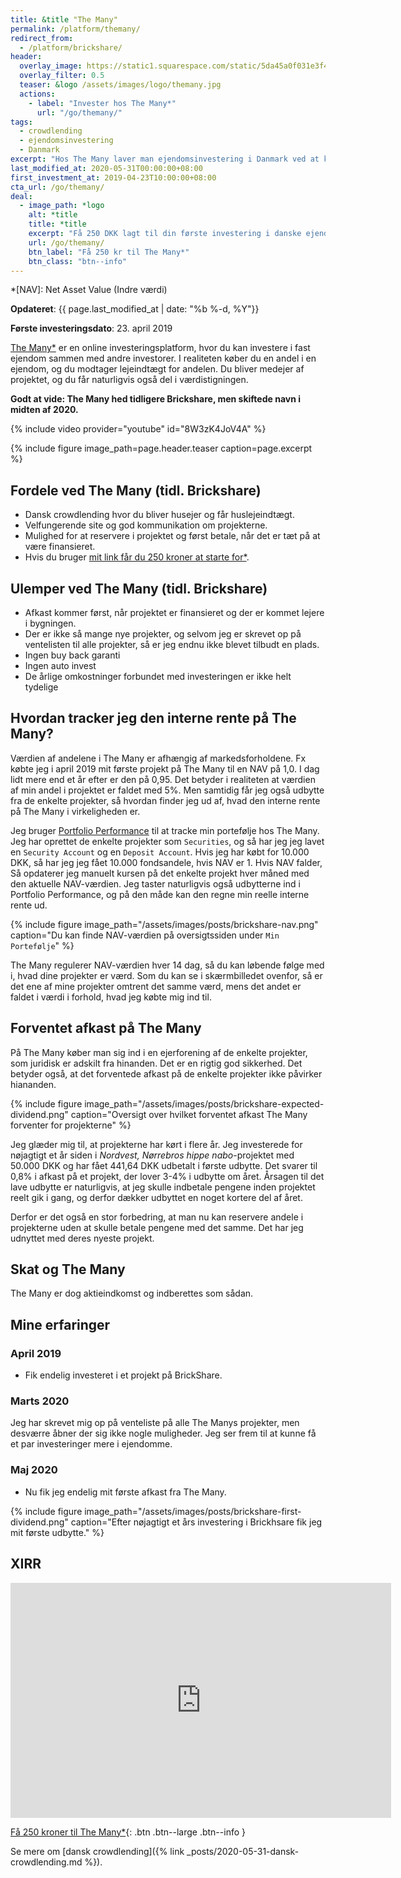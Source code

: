 ```yaml
---
title: &title "The Many"
permalink: /platform/themany/
redirect_from: 
  - /platform/brickshare/
header:
  overlay_image: https://static1.squarespace.com/static/5da45a0f031e3f42fb490ae1/5da45d33bc05e525b7c2ac89/5e998f061f79016c419f2c03/1587134005508/cover.png?format=2500w
  overlay_filter: 0.5
  teaser: &logo /assets/images/logo/themany.jpg
  actions:
    - label: "Invester hos The Many*"
      url: "/go/themany/"
tags:
  - crowdlending
  - ejendomsinvestering
  - Danmark
excerpt: "Hos The Many laver man ejendomsinvestering i Danmark ved at købe andele af ejendomme, hvor man så får udlejningsindtægter og værdistigninger af ejendommene."
last_modified_at: 2020-05-31T00:00:00+08:00
first_investment_at: 2019-04-23T10:00:00+08:00
cta_url: /go/themany/
deal:
  - image_path: *logo
    alt: *title
    title: *title
    excerpt: "Få 250 DKK lagt til din første investering i danske ejendomme på The Many med lejeindtægter."
    url: /go/themany/
    btn_label: "Få 250 kr til The Many*"
    btn_class: "btn--info"
---
```


*[NAV]: Net Asset Value (Indre værdi)

**Opdateret**: {{ page.last_modified_at | date: "%b %-d, %Y"}}

**Første investeringsdato**: 23. april 2019  

[The Many\*](/go/themany/) er en online investeringsplatform, hvor du kan investere i fast ejendom sammen med andre investorer. I realiteten køber du en andel i en ejendom, og du modtager lejeindtægt for andelen. Du bliver medejer af projektet, og du får naturligvis også del i værdistigningen.

**Godt at vide: The Many hed tidligere Brickshare, men skiftede navn i midten af 2020.**

{% include video provider="youtube" id="8W3zK4JoV4A" %}

{% include figure image_path=page.header.teaser caption=page.excerpt %}

## Fordele ved The Many (tidl. Brickshare)

- Dansk crowdlending hvor du bliver husejer og får huslejeindtægt.
- Velfungerende site og god kommunikation om projekterne.
- Mulighed for at reservere i projektet og først betale, når det er tæt på at være finansieret.
- Hvis du bruger [mit link får du 250 kroner at starte for\*](/go/themany/).

## Ulemper ved The Many (tidl. Brickshare)

- Afkast kommer først, når projektet er finansieret og der er kommet lejere i bygningen.
- Der er ikke så mange nye projekter, og selvom jeg er skrevet op på ventelisten til alle projekter, så er jeg endnu ikke blevet tilbudt en plads.
- Ingen buy back garanti
- Ingen auto invest
- De årlige omkostninger forbundet med investeringen er ikke helt tydelige

## Hvordan tracker jeg den interne rente på The Many?

Værdien af andelene i The Many er afhængig af markedsforholdene. Fx købte jeg i april 2019 mit første projekt på The Many til en NAV på 1,0. I dag lidt mere end et år efter er den på 0,95. Det betyder i realiteten at værdien af min andel i projektet er faldet med 5%. Men samtidig får jeg også udbytte fra de enkelte projekter, så hvordan finder jeg ud af, hvad den interne rente på The Many i virkeligheden er.

Jeg bruger [Portfolio Performance](/hvordan-tracker-jeg-min-portefolje/) til at tracke min portefølje hos The Many. Jeg har oprettet de enkelte projekter som `Securities`, og så har jeg jeg lavet en `Security Account` og en `Deposit Account`. Hvis jeg har købt for 10.000 DKK, så har jeg jeg fået 10.000 fondsandele, hvis NAV er 1. Hvis NAV falder, Så opdaterer jeg manuelt kursen på det enkelte projekt hver måned med den aktuelle NAV-værdien. Jeg taster naturligvis også udbytterne ind i Portfolio Performance, og på den måde kan den regne min reelle interne rente ud.

{% include figure image_path="/assets/images/posts/brickshare-nav.png" caption="Du kan finde NAV-værdien på oversigtssiden under `Min Portefølje`" %}

The Many regulerer NAV-værdien hver 14 dag, så du kan løbende følge med i, hvad dine projekter er værd. Som du kan se i skærmbilledet ovenfor, så er det ene af mine projekter omtrent det samme værd, mens det andet er faldet i værdi i forhold, hvad jeg købte mig ind til.

## Forventet afkast på The Many

På The Many køber man sig ind i en ejerforening af de enkelte projekter, som juridisk er adskilt fra hinanden. Det er en rigtig god sikkerhed. Det betyder også, at det forventede afkast på de enkelte projekter ikke påvirker hiananden.

{% include figure image_path="/assets/images/posts/brickshare-expected-dividend.png" caption="Oversigt over hvilket forventet afkast The Many forventer for projekterne" %}

Jeg glæder mig til, at projekterne har kørt i flere år. Jeg investerede for nøjagtigt et år siden i _Nordvest, Nørrebros hippe nabo_-projektet med 50.000 DKK og har fået 441,64 DKK udbetalt i første udbytte. Det svarer til 0,8% i afkast på et projekt, der lover 3-4% i udbytte om året. Årsagen til det lave udbytte er naturligvis, at jeg skulle indbetale pengene inden projektet reelt gik i gang, og derfor dækker udbyttet en noget kortere del af året.

Derfor er det også en stor forbedring, at man nu kan reservere andele i projekterne uden at skulle betale pengene med det samme. Det har jeg udnyttet med deres nyeste projekt.

## Skat og The Many

The Many er dog aktieindkomst og indberettes som sådan. 

## Mine erfaringer

### April 2019

- Fik endelig investeret i et projekt på BrickShare.

### Marts 2020

Jeg har skrevet mig op på venteliste på alle The Manys projekter, men desværre åbner der sig ikke nogle muligheder. Jeg ser frem til at kunne få et par investeringer mere i ejendomme.

### Maj 2020

- Nu fik jeg endelig mit første afkast fra The Many.

{% include figure image_path="/assets/images/posts/brickshare-first-dividend.png" caption="Efter nøjagtigt et års investering i Brickhsare fik jeg mit første udbytte." %}

## XIRR

<iframe width="609" height="376" seamless frameborder="0" scrolling="no" src="https://docs.google.com/spreadsheets/d/e/2PACX-1vQKZZbdj1cM5A4yCXjtjhxowXHoMhioXI-OR-mEPmmGgqQhcSr250VUM8SGVvRkWZziWUYleizmqAC2/pubchart?oid=541432533&amp;format=image"></iframe>

[Få 250 kroner til The Many\*](/go/themany/){: .btn .btn--large .btn--info }

Se mere om [dansk crowdlending]({% link _posts/2020-05-31-dansk-crowdlending.md %}).

